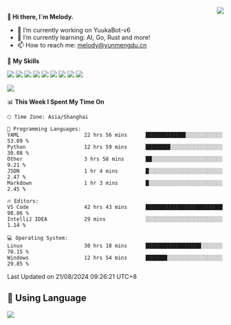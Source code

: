 <a href="#">
  <img align="right" src="https://github-readme-stats.vercel.app/api?username=melodyyuuka&count_private=true&show_icons=true" />
</a>

**👋 Hi there, I`m Melody.**

- 🔭 I’m currently working on YuukaBot-v6
- 🌱 I’m currently learning: AI, Go, Rust and more!
- 📫 How to reach me: melody@yunmengdu.cn

🌟 **My Skills** 

![](https://img.shields.io/badge/-Python-3e74a2?style=flat-square&logo=Python&logoColor=fff)
![](https://img.shields.io/badge/-Java-007396?style=flat-square&logo=OpenJDK&logoColor=fff)
![](https://img.shields.io/badge/-Node.js-339933?style=flat-square&logo=Node.js&logoColor=fff)
![](https://img.shields.io/badge/-Git-f05032?style=flat-square&logo=git&logoColor=fff)
![](https://img.shields.io/badge/-PostgreSQL-4169e1?style=flat-square&logo=PostgreSQL&logoColor=fff)
![](https://img.shields.io/badge/-Rust-000000?style=flat-square&logo=rust&logoColor=fff)
![](https://img.shields.io/badge/-VSCode-007acc?style=flat-square&logo=Visual-Studio-Code&logoColor=fff)
![](https://img.shields.io/badge/-FastAPI-009688?style=flat-square&logo=FastAPI&logoColor=fff)
![](https://img.shields.io/badge/-Linux-000000?style=flat-square&logo=Linux&logoColor=fff)


![](https://wakatime.com/badge/user/fa6dc0e2-47c5-4d2d-ae45-69fec6f2122c.svg)

<!--START_SECTION:waka-->
📊 **This Week I Spent My Time On** 

```text
🕑︎ Time Zone: Asia/Shanghai

💬 Programming Languages: 
YAML                     22 hrs 56 mins      █████████████░░░░░░░░░░░░   53.09 % 
Python                   12 hrs 59 mins      ████████░░░░░░░░░░░░░░░░░   30.08 % 
Other                    3 hrs 58 mins       ██░░░░░░░░░░░░░░░░░░░░░░░    9.21 % 
JSON                     1 hr 4 mins         █░░░░░░░░░░░░░░░░░░░░░░░░    2.47 % 
Markdown                 1 hr 3 mins         █░░░░░░░░░░░░░░░░░░░░░░░░    2.45 % 

🔥 Editors: 
VS Code                  42 hrs 43 mins      █████████████████████████   98.86 % 
IntelliJ IDEA            29 mins             ░░░░░░░░░░░░░░░░░░░░░░░░░    1.14 % 

💻 Operating System: 
Linux                    30 hrs 18 mins      ██████████████████░░░░░░░   70.15 % 
Windows                  12 hrs 54 mins      ███████░░░░░░░░░░░░░░░░░░   29.85 % 
```


 Last Updated on 21/08/2024 09:26:21 UTC+8
<!--END_SECTION:waka-->

## 🥰 **Using Language**

![](https://github-readme-stats.vercel.app/api/wakatime?username=MelodyYuyuko&layout=compact&hide_border=true)
